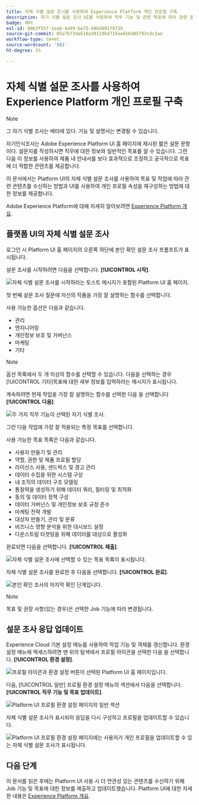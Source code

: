```yaml
---
title: 자체 식별 설문 조사를 사용하여 Experience Platform 개인 프로필 구축
description: 자기 식별 설문 조사 UI를 사용하여 직무 기능 및 관련 목표에 따라 관련 콘텐츠를 수신하는 방법을 알아봅니다.
badge: 베타
exl-id: 80b3f55f-1eab-4a99-be75-49bd091f9739
source-git-commit: 05a7b73da610a30119b4719ae6b6d85f93cdc2ae
workflow-type: tm+mt
source-wordcount: '561'
ht-degree: 1%

---
```


# 자체 식별 설문 조사를 사용하여 Experience Platform 개인 프로필 구축

>[!NOTE]
>
>그 자기 식별 조사는 베타에 있다. 기능 및 설명서는 변경될 수 있습니다.

자기인식조사는 Adobe Experience Platform UI 홈 페이지에 제시된 짧은 설문 문항이다. 설문지를 작성하시면 직무에 대한 정보와 일반적인 목표를 알 수 있습니다. 그런 다음 이 정보를 사용하여 제품 내 안내서를 보다 효과적으로 조정하고 궁극적으로 목표에 더 적합한 콘텐츠를 제공합니다.

이 문서에서는 Platform UI의 자체 식별 설문 조사를 사용하여 목표 및 작업에 따라 관련 콘텐츠를 수신하는 방법과 UI를 사용하여 개인 프로필 속성을 재구성하는 방법에 대한 정보를 제공합니다.

Adobe Experience Platform에 대해 자세히 알아보려면 [Experience Platform 개요](home.md).

## 플랫폼 UI의 자체 식별 설문 조사

로그인 시 Platform UI 홈 페이지의 오른쪽 하단에 본인 확인 설문 조사 프롬프트가 표시됩니다.

설문 조사를 시작하려면 다음을 선택합니다. **[!UICONTROL 시작]**.

![자체 식별 설문 조사를 시작하라는 토스트 메시지가 포함된 Platform UI 홈 페이지.](./images/survey/survey-prompt.png)

첫 번째 설문 조사 질문에 자신의 작품을 가장 잘 설명하는 함수를 선택합니다.

사용 가능한 옵션은 다음과 같습니다.

* 관리
* 엔지니어링
* 개인정보 보호 및 거버넌스
* 마케팅
* 기타

>[!NOTE]
>
>옵션 목록에서 두 개 이상의 함수를 선택할 수 있습니다. 다음을 선택하는 경우 [!UICONTROL 기타]목표에 대한 세부 정보를 입력하라는 메시지가 표시됩니다.

계속하려면 현재 작업을 가장 잘 설명하는 함수를 선택한 다음 을 선택합니다 **[!UICONTROL 다음]**.

![두 가지 직무 기능이 선택된 자기 식별 조사.](./images/survey/select-functions.png)

그런 다음 작업에 가장 잘 적용되는 특정 목표를 선택합니다.

사용 가능한 목표 목록은 다음과 같습니다.

* 사용자 만들기 및 관리
* 역할, 권한 및 제품 프로필 할당
* 라이선스 사용, 샌드박스 및 경고 관리
* 데이터 수집을 위한 시스템 구성
* 내 조직의 데이터 구조 모델링
* 통찰력을 생성하기 위해 데이터 쿼리, 필터링 및 최적화
* 동의 및 데이터 정책 구성
* 데이터 거버넌스 및 개인정보 보호 규정 준수
* 마케팅 전략 개발
* 대상자 만들기, 관리 및 분류
* 비즈니스 영향 분석을 위한 대시보드 설정
* 다운스트림 타겟팅을 위해 데이터를 대상으로 활성화

완료되면 다음을 선택합니다. **[!UICONTROL 제출]**.

![자체 식별 설문 조사에 선택할 수 있는 목표 목록이 표시됩니다.](./images/survey/select-objectives.png)

자체 식별 설문 조사를 완료한 후 다음을 선택합니다. **[!UICONTROL 완료]**.

![본인 확인 조사의 마지막 확인 단계입니다.](./images/survey/survey-complete.png)

>[!NOTE]
>
>목표 및 권장 사항(있는 경우)은 선택한 Job 기능에 따라 변경됩니다.

## 설문 조사 응답 업데이트

Experience Cloud 기본 설정 메뉴를 사용하여 작업 기능 및 객체를 갱신합니다. 환경 설정 메뉴에 액세스하려면 맨 위의 탐색에서 프로필 아이콘을 선택한 다음 을 선택합니다. **[!UICONTROL 환경 설정]**.

![프로필 아이콘과 환경 설정 버튼이 선택된 Platform UI 홈 페이지입니다.](./images/survey/preferences.png)

다음, [!UICONTROL 일반] 프로필 환경 설정 메뉴의 섹션에서 다음을 선택합니다. **[!UICONTROL 직무 기능 및 목표 업데이트]**.

![Platform UI 프로필 환경 설정 페이지의 일반 섹션](./images/survey/update.png)

자체 식별 설문 조사가 표시되어 응답을 다시 구성하고 프로필을 업데이트할 수 있습니다.

![Platform UI 프로필 환경 설정 페이지에는 사용자가 개인 프로필을 업데이트할 수 있는 자체 식별 설문 조사가 표시됩니다.](./images/survey/new-survey.png)

## 다음 단계

이 문서를 읽은 후에는 Platform UI 사용 시 더 연관성 있는 콘텐츠를 수신하기 위해 Job 기능 및 목표에 대한 정보를 제출하고 업데이트했습니다. Platform UI에 대한 자세한 내용은 [Experience Platform 개요](home.md).
